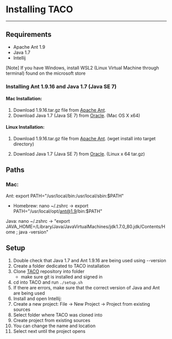 # Installing TACO

****

## Requirements

- Apache Ant 1.9
- Java 1.7
- Intellij

[Note] If you have Windows, install WSL2 (Linux Virtual Machine through terminal) found on the microsoft store

### Installing Ant 1.9.16 and Java 1.7 (Java SE 7)

#### Mac Installation:

1. Download 1.9.16.tar.gz file from [Apache Ant](https://ant.apache.org/bindownload.cgi).
2. Download Java 1.7 (Java SE 7) from [Oracle](https://www.oracle.com/java/technologies/javase/javase7-archive-downloads.html). (Mac OS X  x64)

#### Linux Installation:

1. Download 1.9.16.tar.gz file from [Apache Ant](https://ant.apache.org/bindownload.cgi). (wget install into target directory)

2. Download Java 1.7 (Java SE 7) from [Oracle](https://www.oracle.com/java/technologies/javase/javase7-archive-downloads.html). (Linux x 64 tar.gz)

## Paths

### Mac:

Ant: export PATH="/usr/local/bin:/usr/local/sbin:$PATH"

- Homebrew:  nano ~/.zshrc -> export PATH="/usr/local/opt/ant@1.9/bin:$PATH"

Java: nano ~/.zshrc -> "export JAVA_HOME=/Library/Java/JavaVirtualMachines/jdk1.7.0_80.jdk/Contents/Home ; java -version"

## Setup

1. Double check that Java 1.7 and Ant 1.9.16 are being used using --version
2. Create a folder dedicated to TACO installation
3. Clone [TACO](https://github.com/mffrias/TACO?tab=readme-ov-file) repository into folder
    - make sure git is installed and signed in
4. cd into TACO and run `./setup.sh`
5. If there are errors, make sure that the correct version of Java and Ant are being used
6. Install and open Intellij:
7. Create a new project:
    File -> New Project -> Project from existing sources
8. Select folder where TACO was cloned into
9. Create project from existing sources
10. You can change the name and location
11. Select next until the project opens

